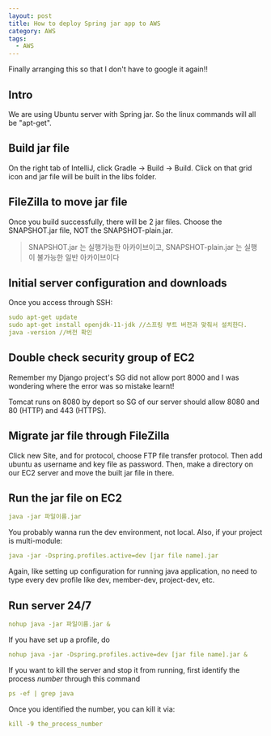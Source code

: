 ```yaml
---
layout: post
title: How to deploy Spring jar app to AWS
category: AWS
tags:
  - AWS
---
```

Finally arranging this so that I don't have to google it again!!

## Intro
We are using Ubuntu server with Spring jar. So the linux commands will
all be "apt-get".

## Build jar file
On the right tab of IntelliJ, click Gradle -> Build -> Build.
Click on that grid icon and jar file will be built in the libs folder.

## FileZilla to move jar file
Once you build successfully, there will be 2 jar files. Choose
the SNAPSHOT.jar file, NOT the SNAPSHOT-plain.jar.

> SNAPSHOT.jar 는 실행가능한 아카이브이고, SNAPSHOT-plain.jar 는 실행이 불가능한 일반 아카이브이다

## Initial server configuration and downloads
Once you access through SSH:
```yaml
sudo apt-get update
sudo apt-get install openjdk-11-jdk //스프링 부트 버전과 맞춰서 설치한다.
java -version //버전 확인
```

## Double check security group of EC2
Remember my Django project's SG did not allow port 8000 and I was
wondering where the error was so mistake learnt!

Tomcat runs on 8080 by deport so SG of our server should allow 8080
and 80 (HTTP) and 443 (HTTPS).

## Migrate jar file through FileZilla
Click new Site, and for protocol, choose FTP file transfer protocol.
Then add ubuntu as username and key file as password. Then, make
a directory on our EC2 server and move the built jar file in there.

## Run the jar file on EC2
```yaml
java -jar 파일이름.jar
```

You probably wanna run the dev environment, not local. Also, if
your project is multi-module:

```yaml
java -jar -Dspring.profiles.active=dev [jar file name].jar
```

Again, like setting up configuration for running java application,
no need to type every dev profile like dev, member-dev, project-dev, etc.

## Run server 24/7
```yaml
nohup java -jar 파일이름.jar &
```

If you have set up a profile, do
```yaml
nohup java -jar -Dspring.profiles.active=dev [jar file name].jar &
```

If you want to kill the server and stop it from running, first
identify the process *number* through this command
```yaml
ps -ef | grep java
```

Once you identified the number, you can kill it via:
```yaml
kill -9 the_process_number
```

